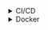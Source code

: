 
<details>
  <summary>CI/CD</summary>
  
# CI/CD
![Pasted image 20240605163256](https://github.com/user-attachments/assets/1e09275d-e460-446c-8854-5a09d4e91d93)

- [Continuous Integration and Delivery - CircleCI](https://circleci.com/)
- [Jenkins](https://www.jenkins.io/)
- [GitHub Actions documentation - GitHub Docs](https://docs.github.com/en/actions)

</details>






<details>
  <summary>Docker</summary>
  
# Docker
your-dockerhub-username == namespace

### 1) Make a `Dockerfile` with example contents as follows:
```Dockerfile
FROM node:20

# specify where whole project will install inside /usr/src
WORKDIR /usr/src/name_of_app 

COPY . .

RUN npm install

# change to where your server.js/index.js/app.js
WORKDIR /usr/src/name_of_app/src

EXPOSE 3000

CMD ["node", "server.js"]
```
### 2) Make a `.dockerignore` file with example contents as follows:
```.dockerignore
Dockerfile

.gitignore
node_modules
.env 

devlogs.txt
```
### 3) Make a `docker-compose.yml` file with example contents as follows:
- this file contains where to locate for environment variables while local development.
```YML
version: '3.8'

services:
  app:
    image: namespace/image_name
    build: .
    ports:
      - '3000:3000'
    env_file:
      - .env
```
### 4) Build an image:
- `docker build . -t namespace/image_name` ==> run this command where you have your docker files
### 5) Push image to DockerHub:
- `docker push namespace/image_name`
### 6) Pull images from DockerHub:
- `docker pull namespace/image_name`

---
### Run an image locally *(without env variables)*:
- You typically specify the image (`app`) and additional flags (e.g., `-p` for port mapping, `-v` for volumes).
- Example: `docker run -p 3000:3000 app`.
- Above examples tells that port 3000 of machine is mapped to port 3000 of container, so `docker run -p machine_port:container_port image_name`.
### Run an image locally *(with env variables)*:
`docker run --env-file ./path/to/.env -p 3000:3000 namespace/image_name:latest`
</details>


